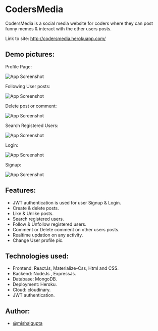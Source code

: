 
# CodersMedia

CodersMedia is a social media website for coders where they can post funny memes & interact with the other users posts.

Link to site:
http://codersmedia.herokuapp.com/


## Demo pictures:
Profile Page:

![App Screenshot](https://www.linkpicture.com/q/Home_4.png)

Following User posts:

![App Screenshot](https://www.linkpicture.com/q/followingpost.png)

Delete post or comment:

![App Screenshot](https://www.linkpicture.com/q/PicsArt_07-13-03.36.55.jpg)

Search Registered Users:

![App Screenshot](https://www.linkpicture.com/q/search_1.png)

Login:

![App Screenshot](https://www.linkpicture.com/q/login_6.png)

Signup:

![App Screenshot](https://www.linkpicture.com/q/signup.png)
## Features:

- JWT authentication is used for user Signup & Login.
- Create & delete posts.
- Like & Unlike posts.
- Search registered users.
- Follow & Unfollow registered users.
- Comment or Delete comment on other users posts.
- Realtime updation on any activity.
- Change User profile pic.

## Technologies used:
- Frontend: ReactJs, Materialize-Css, Html and CSS.
- Backend: NodeJs , ExpressJs.
- Database: MongoDB.
- Deployment: Heroku.
- Cloud: cloudinary.
- JWT authentication. 

  
## Author:

- [@mishalgupta](https://www.github.com/Mishalgupta)

